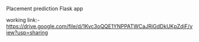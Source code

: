 Placement prediction Flask app

working link:-  https://drive.google.com/file/d/1Kvc3oQQE1YNPPATWCaJRiGdDkUKpZdjF/view?usp=sharing
